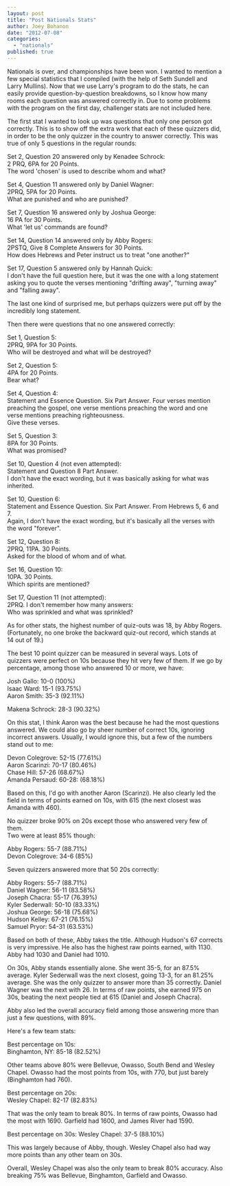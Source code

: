 ```yaml
---
layout: post
title: "Post Nationals Stats"
author: Joey Bohanon
date: "2012-07-08"
categories: 
  - "nationals"
published: true
---
```


Nationals is over, and championships have been won. I wanted to mention a few special statistics that I compiled (with the help of Seth Sundell and Larry Mullins). Now that we use Larry's program to do the stats, he can easily provide question-by-question breakdowns, so I know how many rooms each question was answered correctly in. Due to some problems with the program on the first day, challenger stats are not included here.

The first stat I wanted to look up was questions that only one person got correctly. This is to show off the extra work that each of these quizzers did, in order to be the only quizzer in the country to answer correctly. This was true of only 5 questions in the regular rounds:

Set 2, Question 20 answered only by Kenadee Schrock:\
2 PRQ, 6PA for 20 Points.\
The word 'chosen' is used to describe whom and what?

Set 4, Question 11 answered only by Daniel Wagner:\
2PRQ, 5PA for 20 Points.\
What are punished and who are punished?

Set 7, Question 16 answered only by Joshua George:\
16 PA for 30 Points.\
What 'let us' commands are found?

Set 14, Question 14 answered only by Abby Rogers:\
2PSTQ, Give 8 Complete Answers for 30 Points.\
How does Hebrews and Peter instruct us to treat "one another?"

Set 17, Question 5 answered only by Hannah Quick:\
I don't have the full question here, but it was the one with a long statement asking you to quote the verses mentioning "drifting away", "turning away" and "falling away".

The last one kind of surprised me, but perhaps quizzers were put off by the incredibly long statement.

Then there were questions that no one answered correctly:

Set 1, Question 5:\
2PRQ, 9PA for 30 Points.\
Who will be destroyed and what will be destroyed?

Set 2, Question 5:\
4PA for 20 Points.\
Bear what?

Set 4, Question 4:\
Statement and Essence Question. Six Part Answer. Four verses mention preaching the gospel, one verse mentions preaching the word and one verse mentions preaching righteousness.\
Give these verses.

Set 5, Question 3:\
8PA for 30 Points.\
What was promised?

Set 10, Question 4 (not even attempted):\
Statement and Question 8 Part Answer.\
I don't have the exact wording, but it was basically asking for what was inherited.

Set 10, Question 6:\
Statement and Essence Question. Six Part Answer. From Hebrews 5, 6 and 7.\
Again, I don't have the exact wording, but it's basically all the verses with the word "forever".

Set 12, Question 8:\
2PRQ, 11PA. 30 Points.\
Asked for the blood of whom and of what.

Set 16, Question 10:\
10PA. 30 Points.\
Which spirits are mentioned?

Set 17, Question 11 (not attempted):\
2PRQ. I don't remember how many answers:\
Who was sprinkled and what was sprinkled?

As for other stats, the highest number of quiz-outs was 18, by Abby Rogers.\
(Fortunately, no one broke the backward quiz-out record, which stands at 14 out of 19.)

The best 10 point quizzer can be measured in several ways. Lots of quizzers were perfect on 10s because they hit very few of them. If we go by percentage, among those who answered 10 or more, we have:

Josh Gallo: 10-0 (100%)\
Isaac Ward: 15-1 (93.75%)\
Aaron Smith: 35-3 (92.11%)

Makena Schrock: 28-3 (90.32%)

On this stat, I think Aaron was the best because he had the most questions answered. We could also go by sheer number of correct 10s, ignoring incorrect answers. Usually, I would ignore this, but a few of the numbers stand out to me:

Devon Colegrove: 52-15 (77.61%)\
Aaron Scarinzi: 70-17 (80.46%)\
Chase Hill: 57-26 (68.67%)\
Amanda Persaud: 60-28: (68.18%)

Based on this, I'd go with another Aaron (Scarinzi). He also clearly led the field in terms of points earned on 10s, with 615 (the next closest was Amanda with 460).

No quizzer broke 90% on 20s except those who answered very few of them.\
Two were at least 85% though:

Abby Rogers: 55-7 (88.71%)\
Devon Colegrove: 34-6 (85%)

Seven quizzers answered more that 50 20s correctly:

Abby Rogers: 55-7 (88.71%)\
Daniel Wagner: 56-11 (83.58%)\
Joseph Chacra: 55-17 (76.39%)\
Kyler Sederwall: 50-10 (83.33%)\
Joshua George: 56-18 (75.68%)\
Hudson Kelley: 67-21 (76.15%)\
Samuel Pryor: 54-31 (63.53%)

Based on both of these, Abby takes the title. Although Hudson's 67 corrects is very impressive. He also has the highest raw points earned, with 1130. Abby had 1030 and Daniel had 1010.

On 30s, Abby stands essentially alone. She went 35-5, for an 87.5% average. Kyler Sederwall was the next closest, going 13-3, for an 81.25% average. She was the only quizzer to answer more than 35 correctly. Daniel Wagner was the next with 26. In terms of raw points, she earned 975 on 30s, beating the next people tied at 615 (Daniel and Joseph Chacra).

Abby also led the overall accuracy field among those answering more than just a few questions, with 89%.

Here's a few team stats:

Best percentage on 10s:\
Binghamton, NY: 85-18 (82.52%)

Other teams above 80% were Bellevue, Owasso, South Bend and Wesley Chapel. Owasso had the most points from 10s, with 770, but just barely (Binghamton had 760).

Best percentage on 20s:\
Wesley Chapel: 82-17 (82.83%)

That was the only team to break 80%. In terms of raw points, Owasso had the most with 1690. Garfield had 1600, and James River had 1590.

Best percentage on 30s: Wesley Chapel: 37-5 (88.10%)

This was largely because of Abby, though. Wesley Chapel also had way more points than any other team on 30s.

Overall, Wesley Chapel was also the only team to break 80% accuracy. Also breaking 75% was Bellevue, Binghamton, Garfield and Owasso.
